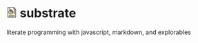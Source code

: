 # <img alt="Substrate" src="substrate.svg" width="24px"> substrate



literate programming with javascript, markdown, and explorables


